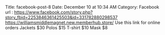 Title: facebook-post-8
Date: December 10 at 10:34 AM
Category: Facebook
url : https://www.facebook.com/story.php?story_fbid=2253846361425503&id=331782880298537
https://williamsmiddlemagnet.new.memberhub.store/  Use this link for online orders Jackets $30 Polos $15 T-shirt $10 Mask $8